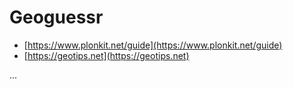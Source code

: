 # Geoguessr

- [https://www.plonkit.net/guide](https://www.plonkit.net/guide)
- [https://geotips.net](https://geotips.net)

...
